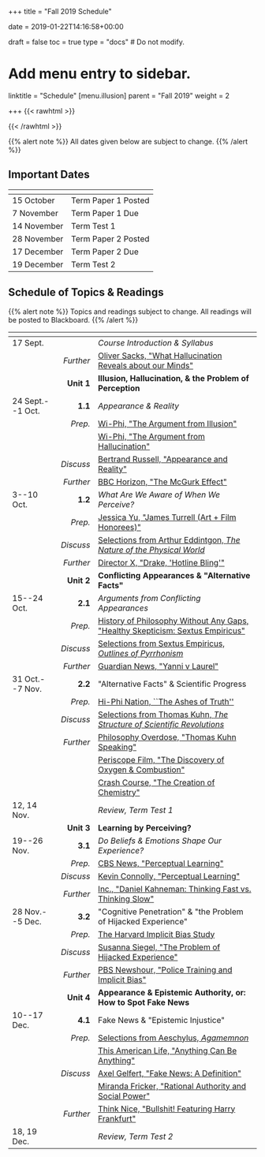 +++
title = "Fall 2019 Schedule"

date = 2019-01-22T14:16:58+00:00

draft = false
toc = true
type = "docs"  # Do not modify.

# Add menu entry to sidebar.
linktitle = "Schedule"
[menu.illusion]
  parent = "Fall 2019"
  weight = 2

+++
{{< rawhtml >}}
<style>
  a:active,
  a:focus,
  a:hover {
    color: #9b9b9b;
    /* color: #ffdbdc; */
  }
</style>
{{< /rawhtml >}}

{{% alert note %}}
All dates given below are subject to change.
{{% /alert %}}

## Important Dates

| <span>          |                           |
|-----------------|---------------------------|
| 15 October      | Term Paper 1 Posted       |
| 7 November      | Term Paper 1 Due          |
| 14 November     | Term Test 1               |
| 28 November     | Term Paper 2 Posted       |
| 17 December     | Term Paper 2 Due          |
| 19 December     | Term Test 2               |

## Schedule of Topics & Readings

{{% alert note %}}
Topics and readings subject to change. All readings will be posted to Blackboard.
{{% /alert %}}

| <span>            |            |                                             |
|-------------------|-----------:|---------------------------------------------|
| 17 Sept.          |            | _Course Introduction & Syllabus_            |
|                   | _Further_ | <i class="fab fa-youtube"></i> [Oliver Sacks, "What Hallucination Reveals about our Minds"](https://www.youtube.com/watch?v=SgOTaXhbqPQ)                                                           |
|                   | **Unit 1** | **Illusion, Hallucination, & the Problem of Perception**                                                                   |
| 24 Sept.--1 Oct.  | **1.1**    | _Appearance & Reality_                      |
|                   | _Prep._    | <i class="fab fa-youtube"></i> [Wi-Phi, "The Argument from Illusion"](https://www.youtube.com/watch?v=bs2pTBkJCxQ&list=PLt_3pAooAtRIIp_vFYWkrgQ6oeDiVdw0F&index=1)           |
|                   |            | <i class="fab fa-youtube"></i> [Wi-Phi, "The Argument from Hallucination"](https://www.youtube.com/watch?v=wrKAHhwSWtk&list=PLt_3pAooAtRIIp_vFYWkrgQ6oeDiVdw0F&index=2)           |
|                   | _Discuss_  | <i class="fa fa-book-open"></i> [Bertrand Russell, "Appearance and Reality"](http://blackboard.ku.edu.tr)                |
|                   | _Further_ | <i class="fab fa-youtube"></i> [BBC Horizon, "The McGurk Effect"](https://www.youtube.com/watch?v=G-lN8vWm3m0&list=PLt_3pAooAtRIIp_vFYWkrgQ6oeDiVdw0F&index=3)                     |
| 3--10 Oct.        | **1.2**    | _What Are We Aware of When We Perceive?_    |
|                   | _Prep._    | <i class="fab fa-youtube"></i> [Jessica Yu, "James Turrell (Art + Film Honorees)"](https://www.youtube.com/watch?v=kUtf7KkKRmM&list=PLt_3pAooAtRIIp_vFYWkrgQ6oeDiVdw0F&index=4)           |
|                   | _Discuss_  | <i class="fa fa-book-open"></i> [Selections from Arthur Eddintgon, _The Nature of the Physical World_](http://blackboard.ku.edu.tr)                                                          |
|                   | _Further_ | <i class="fab fa-youtube"></i> [Director X, "Drake, 'Hotline Bling'"](https://www.youtube.com/watch?v=uxpDa-c-4Mc&list=PLt_3pAooAtRIIp_vFYWkrgQ6oeDiVdw0F&index=5)                           |
|                   | **Unit 2** | **Conflicting Appearances & "Alternative Facts"**                                                                       |
| 15--24 Oct.       | **2.1**    | _Arguments from Conflicting Appearances_    |
|                   | _Prep._    | <i class="fa fa-headphones"></i> [History of Philosophy Without Any Gaps, "Healthy Skepticism: Sextus Empiricus"](https://historyofphilosophy.net/sextus)                                                |
|                   | _Discuss_  | <i class="fa fa-book-open"></i> [Selections from Sextus Empiricus, _Outlines of Pyrrhonism_](http://blackboard.ku.edu.tr)  |
|                   | _Further_ | <i class="fab fa-youtube"></i> [Guardian News, "Yanni v Laurel"](https://www.youtube.com/watch?v=7X_WvGAhMlQ&list=PLt_3pAooAtRIIp_vFYWkrgQ6oeDiVdw0F&index=6)           |
| 31 Oct.--7 Nov.   | **2.2**    | "Alternative Facts" & Scientific Progress   |
|                   | _Prep._    | <i class="fa fa-headphones"></i> [Hi-Phi Nation, ``The Ashes of Truth''](https://hiphination.org/complete-season-one-episodes/episode-9-the-ashes-of-truth-april-18-2017/)                          |
|                   | _Discuss_  | <i class="fa fa-book-open"></i> [Selections from Thomas Kuhn, _The Structure of Scientific Revolutions_](http://blackboard.ku.edu.tr)                                                          |
|                   | _Further_  | <i class="fab fa-youtube"></i> [Philosophy Overdose, "Thomas Kuhn Speaking"](https://www.youtube.com/watch?v=QiiyvzZBKT8&list=PLt_3pAooAtRIIp_vFYWkrgQ6oeDiVdw0F&index=9)           |
|                   |             | <i class="fab fa-youtube"></i> [Periscope Film, "The Discovery of Oxygen & Combustion"](https://www.youtube.com/watch?v=HahAGmMewLU&list=PLt_3pAooAtRIIp_vFYWkrgQ6oeDiVdw0F&index=7)           |
|                   |           | <i class="fab fa-youtube"></i> [Crash Course, "The Creation of Chemistry"](https://www.youtube.com/watch?v=QiiyvzZBKT8&list=PLt_3pAooAtRIIp_vFYWkrgQ6oeDiVdw0F&index=8)           |
| 12, 14 Nov.       |             | _Review, Term Test 1_                      |
|                   | **Unit 3**  | **Learning by Perceiving?**                |
| 19--26 Nov.       | **3.1**     | _Do Beliefs & Emotions Shape Our Experience?_                                                                   |
|                   | _Prep._     | <i class="fab fa-youtube"></i> [CBS News, "Perceptual Learning"](https://www.youtube.com/watch?v=QiiyvzZBKT8&list=PLt_3pAooAtRIIp_vFYWkrgQ6oeDiVdw0F&index=10)          |
|                   | _Discuss_   | <i class="fa fa-globe"></i> [Kevin Connolly, "Perceptual Learning"](https://plato.stanford.edu/entries/perceptual-learning/)                                                                     |
|                   | _Further_  | <i class="fab fa-youtube"></i> [Inc., "Daniel Kahneman: Thinking Fast vs. Thinking Slow"](https://www.youtube.com/watch?v=QiiyvzZBKT8&list=PLt_3pAooAtRIIp_vFYWkrgQ6oeDiVdw0F&index=11)          |
| 28 Nov.--5 Dec.   | **3.2**     | "Cognitive Penetration" & "the Problem of Hijacked Experience"                                                           |
|                   | _Prep._     | <i class="fa fa-globe"></i> [The Harvard Implicit Bias Study](https://implicit.harvard.edu/implicit/)           |
|                   | _Discuss_   | <i class="fa fa-book-open"></i> [Susanna Siegel, "The Problem of Hijacked Experience"](http://blackboard.ku.edu.tr)     |
|                   | _Further_  | <i class="fab fa-youtube"></i> [PBS Newshour, "Police Training and Implicit Bias"](https://www.youtube.com/watch?v=QiiyvzZBKT8&list=PLt_3pAooAtRIIp_vFYWkrgQ6oeDiVdw0F&index=12)          |
|                   | **Unit 4**  | **Appearance & Epistemic Authority, or: How to Spot Fake News**                                                            |
| 10--17 Dec.       | **4.1**     | Fake News & "Epistemic Injustice"          |
|                   | _Prep._     | <i class="fa fa-book-open"></i> [Selections from Aeschylus, _Agamemnon_](http://blackboard.ku.edu.tr)                      |
|                   |             | <i class="fa fa-headphones"></i> [This American Life, "Anything Can Be Anything"](https://www.thisamericanlife.org/671/anything-can-be-anything)                                                      |
|                   | _Discuss_   | <i class="fa fa-book-open"></i> [Axel Gelfert, "Fake News: A Definition"](http://blackboard.ku.edu.tr)               |
|                   |             | <i class="fa fa-book-open"></i> [Miranda Fricker, "Rational Authority and Social Power"](http://blackboard.ku.edu.tr)   |
|                   | _Further_   | <i class="fab fa-youtube"></i> [Think Nice, "Bullshit! Featuring Harry Frankfurt"](https://www.youtube.com/watch?v=QiiyvzZBKT8&list=PLt_3pAooAtRIIp_vFYWkrgQ6oeDiVdw0F&index=13)          |
| 18, 19 Dec.   |             | _Review, Term Test 2_                      |






<!--

\hline\hline
\textbf{\textsc{unit 4}}	&	\emph{Appearance \& Epistemic Authority, or: How to Spot Fake News} &\\
\hline\hline

\emph{29 November--6 December} & \textbf{4.1}\hskip.5em Power, Authority, \& ``Epistemic Injustice'' &\\
\emph{Prep}			&	\faBook\hskip.5em Selections from Aeschylus, \emph{Agamemnon} &\\
                & \faFilm\hskip.5em Harry Frankfurt, ``Bullshit!'' &\\
\emph{Discuss}	&	\faBook\hskip.5em Miranda Fricker, ``Rational Authority and Social Power'' &\\
                & \faBook\hskip.5em Axel Gelfert, ``Fake News: A Definition''  &\\
\emph{Further}	& \emph{TBA} &\\
  \hline

\emph{11--18 December} & \textbf{4.2}\hskip.5em What Makes A Source Reliable? Theories of Testimony &\\
\emph{Prep}			& \faBook\hskip.5em Selections from Augustine of Hippo, \emph{On the Trinity} &\\
                & \faBook\hskip.5em Selections from Dharmaraja Adhvarindra, \emph{Vendata-Paribhasa}&\\
\emph{Discuss}	&	\faBook\hskip.5em Jennifer Nagel, ``Testimony'' &\\
\emph{Further}	& \emph{TBA} &\\
  \hline\hline

\emph{20 December} & \emph{In-Class Review} &\\
  \hline
\emph{Date TBA}		&	\emph{Term Test 2}	&\\



 -->



<!--

 Philosophy**                                         |
| 5 & 7 February        | _Descartes and the Scientific Revolution_                                           |
| | <i class="fa fa-book-open"></i> Francis Bacon, Selections from _New Organon_ <sup>AW</sup>            |
| | <i class="fa fa-book-open"></i> Galileo Galilei, Selections from _The Assayer_ <sup>AW</sup>          |
| | <i class="fa fa-book-open"></i> René Descartes, _Discourse on the Method_, Parts 1--2 <sup>AW</sup>   |
| **Unit 1**      | **Foundations: Descartes' _Meditations on First Philosophy_**                       |
| 12 & 14 February           | **1.1** Descartes on Skepticism, Certainty, & God                                   |
| | <i class="fa fa-book-open"></i> _Meditations_ I--III <sup>AW</sup>                                                    |
| 19 & 21 February           | **1.2** Cartesian Dualism & Its Early Critics                                       |
| | <i class="fa fa-book-open"></i> _Meditations_ V--VI <sup>AW</sup>                                                     |
| | <i class="fa fa-book-open"></i> "The Cartesian Circle": Selections from the _Objections and Replies_ <sup>B</sup>    |
| 26 February        | Unit 1 Discussion |
| **Unit 2**      | **Metaphysics After Descartes: the Mind-Body Problem**                              |
| 28 February & 5 March        | **2.1** Discovery of the Problem: Elisabeth of Bohemia & Malebranche        |
| | <i class="fa fa-book-open"></i> Elisabeth of Bohemia, Selections from _Correspondence with Descartes_ <sup>A</sup>   |
| | <i class="fa fa-book-open"></i> Nicolas Malebranche, Selections from _The Search After Truth_ <sup>AW</sup> (**Optional**)           |
| | <i class="fa fa-book-open"></i> Margaret Cavendish, Selections from _Philosophical Letters_ <sup>A</sup>             |
| 7 March        | **2.2** Is Mind-Body Interaction a Miracle? Malebranche and Leibniz                               |
| | <i class="fa fa-book-open"></i> G. W. Leibniz, _New System_ <sup>AW</sup>                             |
| | <i class="fa fa-book-open"></i> Damaris Cudworth, Selections from _Correspondence with Leibniz_ <sup>A</sup> (**Optional**) |
| 12 & 14 March 	        | **2.3** Idealism: Berkeley's Empiricist Critique of Matter |
| | <i class="fa fa-book-open"></i> George Berkeley, _Three Dialogues_, Preface & First Dialogue <sup>AW</sup> |
| | <i class="fa fa-book-open"></i> Mary Shepherd, Selections from _Essays_ <sup>A</sup>|
| 19 March        | Unit 2 Discussion |
| 21 March        | **Term Test 1** |
| **Unit 3**      | **Epistemology after Descartes: Rationalism & Empiricism** |
| 26 & 28 March   | **3.1** Locke's Critique of Innatism  |
| | <i class="fa fa-book-open"></i> John Locke, _Essay_ I.i, I.ii.1--8, 15--16, 22 <sup>AW</sup> |
| | <i class="fa fa-book-open"></i> G. W. Leibniz, Selections from Preface to the _New Essays_ <sup>AW</sup> |
| 2 & 4 April	    | **3.2** Locke's Empiricism |
| | <i class="fa fa-book-open"></i> John Locke, _Essay_ II.i.1--9, II.ii, II.viii.7--26, II.xii, II.xxiii.1--4 <sup>AW</sup> |
| 16 & 18 April       | **3.3** Hume's Skeptical Empiricism |
| | <i class="fa fa-book-open"></i> Hume, _Enquiry_ Sects. II--V <sup>AW</sup> |
| 25 April    | Unit 3 Discussion |
| **Unit 4**      | **Rationalism After Descartes: Kant's Transcendental Philosophy** |
| 30 April & 2 May | **4.1** Kant's _Prolegomena_ I: the Possibility of Metaphysics  |
| | <i class="fa fa-book-open"></i> _Prolegomena to any Future Metaphysics_, Preface & Preamble <sup>AW</sup> |
| 7 & 9 May      | **4.2** Kant's _Prolegomena_ II: Pure Mathematics & Pure Natural Science |
| | <i class="fa fa-book-open"></i> _Prolegomena to Any Future Metaphysics_, Sects. 6--23, 27--38 <sup>AW</sup> |
| 14 May | **4.3** Kant's Prolegomena III: A Science of Metaphysics? |
| | <i class="fa fa-book-open"></i> _Prolegomena to Any Future Metaphysics_, Sects. 40--44, Scholium: Solution to the General Question of the Prolegomena, "How is metaphysics possible as a science?" <sup>AW</sup> |
| 16 May | **Term Test 2**   | -->
